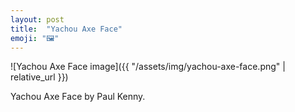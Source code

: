 ```yaml
---
layout: post
title:  "Yachou Axe Face"
emoji: "🖼️"
---
```


![Yachou Axe Face image]({{ "/assets/img/yachou-axe-face.png" | relative_url }})

Yachou Axe Face by Paul Kenny.
